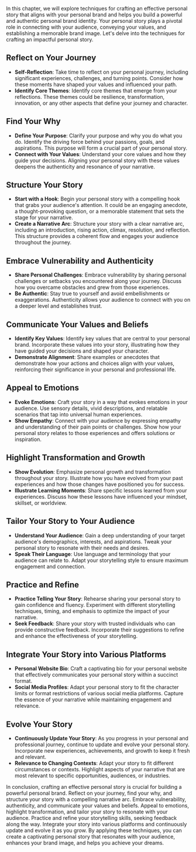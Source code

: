 
In this chapter, we will explore techniques for crafting an effective personal story that aligns with your personal brand and helps you build a powerful and authentic personal brand identity. Your personal story plays a pivotal role in connecting with your audience, conveying your values, and establishing a memorable brand image. Let's delve into the techniques for crafting an impactful personal story.

Reflect on Your Journey
-----------------------

* **Self-Reflection**: Take time to reflect on your personal journey, including significant experiences, challenges, and turning points. Consider how these moments have shaped your values and influenced your path.
* **Identify Core Themes**: Identify core themes that emerge from your reflections. These themes could be resilience, transformation, innovation, or any other aspects that define your journey and character.

Find Your Why
-------------

* **Define Your Purpose**: Clarify your purpose and why you do what you do. Identify the driving force behind your passions, goals, and aspirations. This purpose will form a crucial part of your personal story.
* **Connect with Your Values**: Understand your core values and how they guide your decisions. Aligning your personal story with these values deepens the authenticity and resonance of your narrative.

Structure Your Story
--------------------

* **Start with a Hook**: Begin your personal story with a compelling hook that grabs your audience's attention. It could be an engaging anecdote, a thought-provoking question, or a memorable statement that sets the stage for your narrative.
* **Create a Narrative Arc**: Structure your story with a clear narrative arc, including an introduction, rising action, climax, resolution, and reflection. This structure provides a coherent flow and engages your audience throughout the journey.

Embrace Vulnerability and Authenticity
--------------------------------------

* **Share Personal Challenges**: Embrace vulnerability by sharing personal challenges or setbacks you encountered along your journey. Discuss how you overcame obstacles and grew from those experiences.
* **Be Authentic**: Stay true to yourself and avoid embellishments or exaggerations. Authenticity allows your audience to connect with you on a deeper level and establishes trust.

Communicate Your Values and Beliefs
-----------------------------------

* **Identify Key Values**: Identify key values that are central to your personal brand. Incorporate these values into your story, illustrating how they have guided your decisions and shaped your character.
* **Demonstrate Alignment**: Share examples or anecdotes that demonstrate how your actions and choices align with your values, reinforcing their significance in your personal and professional life.

Appeal to Emotions
------------------

* **Evoke Emotions**: Craft your story in a way that evokes emotions in your audience. Use sensory details, vivid descriptions, and relatable scenarios that tap into universal human experiences.
* **Show Empathy**: Connect with your audience by expressing empathy and understanding of their pain points or challenges. Show how your personal story relates to those experiences and offers solutions or inspiration.

Highlight Transformation and Growth
-----------------------------------

* **Show Evolution**: Emphasize personal growth and transformation throughout your story. Illustrate how you have evolved from your past experiences and how those changes have positioned you for success.
* **Illustrate Learning Moments**: Share specific lessons learned from your experiences. Discuss how these lessons have influenced your mindset, skillset, or worldview.

Tailor Your Story to Your Audience
----------------------------------

* **Understand Your Audience**: Gain a deep understanding of your target audience's demographics, interests, and aspirations. Tweak your personal story to resonate with their needs and desires.
* **Speak Their Language**: Use language and terminology that your audience can relate to. Adapt your storytelling style to ensure maximum engagement and connection.

Practice and Refine
-------------------

* **Practice Telling Your Story**: Rehearse sharing your personal story to gain confidence and fluency. Experiment with different storytelling techniques, timing, and emphasis to optimize the impact of your narrative.
* **Seek Feedback**: Share your story with trusted individuals who can provide constructive feedback. Incorporate their suggestions to refine and enhance the effectiveness of your storytelling.

Integrate Your Story into Various Platforms
-------------------------------------------

* **Personal Website Bio**: Craft a captivating bio for your personal website that effectively communicates your personal story within a succinct format.
* **Social Media Profiles**: Adapt your personal story to fit the character limits or format restrictions of various social media platforms. Capture the essence of your narrative while maintaining engagement and relevance.

Evolve Your Story
-----------------

* **Continuously Update Your Story**: As you progress in your personal and professional journey, continue to update and evolve your personal story. Incorporate new experiences, achievements, and growth to keep it fresh and relevant.
* **Relevance to Changing Contexts**: Adapt your story to fit different circumstances or contexts. Highlight aspects of your narrative that are most relevant to specific opportunities, audiences, or industries.

In conclusion, crafting an effective personal story is crucial for building a powerful personal brand. Reflect on your journey, find your why, and structure your story with a compelling narrative arc. Embrace vulnerability, authenticity, and communicate your values and beliefs. Appeal to emotions, highlight transformation, and tailor your story to resonate with your audience. Practice and refine your storytelling skills, seeking feedback along the way. Integrate your story into various platforms and continuously update and evolve it as you grow. By applying these techniques, you can create a captivating personal story that resonates with your audience, enhances your brand image, and helps you achieve your dreams.
